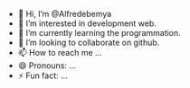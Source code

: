- 👋 Hi, I’m @Alfredebemya
- 👀 I’m interested in development web.
- 🌱 I’m currently learning the programmation.
- 💞️ I’m looking to collaborate on github.
- 📫 How to reach me ...
- 😄 Pronouns: ...
- ⚡ Fun fact: ...

<!---
Alfredebemya/Alfredebemya is a ✨ special ✨ repository because its `README.md` (this file) appears on your GitHub profile.
You can click the Preview link to take a look at your changes.
--->
